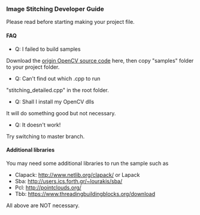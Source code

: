 ### Image Stitching Developer Guide

Please read before starting making your project file.

#### FAQ

* Q: I failed to build samples

Download the [origin OpenCV source code](http://opencv.org/) here, then copy "samples" folder to your project folder.

* Q: Can't find out which .cpp to run

"stitching_detailed.cpp" in the root folder.

* Q: Shall I install my OpenCV dlls

It will do something good but not necessary.

* Q: It doesn't work!

Try switching to master branch.

#### Additional libraries

You may need some additional libraries to run the sample such as
* Clapack: <http://www.netlib.org/clapack/> or Lapack
* Sba: <http://users.ics.forth.gr/~lourakis/sba/>
* Pcl: <http://pointclouds.org/>
* Tbb: <https://www.threadingbuildingblocks.org/download>

All above are NOT necessary.


